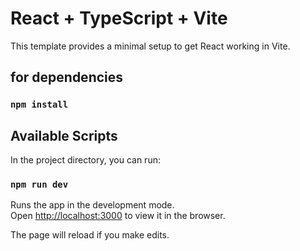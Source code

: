 # React + TypeScript + Vite

This template provides a minimal setup to get React working in Vite.
## for dependencies 

### `npm install`

## Available Scripts

In the project directory, you can run:

### `npm run dev`

Runs the app in the development mode.\
Open [http://localhost:3000](http://localhost:3000) to view it in the browser.

The page will reload if you make edits.
